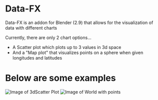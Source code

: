 # Data-FX
Data-FX is an addon for Blender (2.9) that allows for the visualization of data with different charts

Currently, there are only 2 chart options...

- A Scatter plot which plots up to 3 values in 3d space
- And a "Map plot" that visualizes points on a sphere when given longitudes and latitudes

# Below are some examples
![Image of 3dScatter Plot](https://www.landonferguson.com/images/scatter_plot_small.png)
![Image of World with points](https://www.landonferguson.com/images/earth_small.png)
